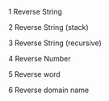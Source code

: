1 Reverse String

2 Reverse String (stack)

3 Reverse String (recursive)

4 Reverse Number

5 Reverse word

6 Reverse domain name
